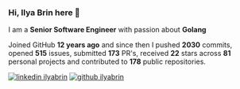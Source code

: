 
### Hi, Ilya Brin here 👋

I am a **Senior Software Engineer** with passion about **Golang**  

Joined GitHub **12 years ago** and since then I pushed **2030** commits, opened **515** issues, submitted **173** PR's, received **22** stars across **81** personal projects and contributed to **178** public repositories.

[1.1]: https://user-images.githubusercontent.com/464157/88304618-307f2b00-cd11-11ea-8f5a-0a154f7b523d.png (Feel free to add me to your network)
[2.1]: https://user-images.githubusercontent.com/464157/88305468-39bcc780-cd12-11ea-826e-f67163b6cf1f.png (You are here 😸)

[1]: https://www.linkedin.com/in/ilyabrin
[2]: https://www.github.com/ilyabrin

[![linkedin ilyabrin][1.1]][1]
[![github ilyabrin][2.1]][2]
